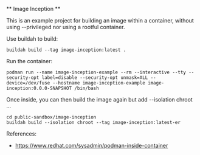 ** Image Inception **

This is an example project for building an image within a container, without using --privileged
nor using a rootful container.

Use buildah to build:

    buildah build --tag image-inception:latest .

Run the container:

    podman run --name image-inception-example --rm --interactive --tty --security-opt label=disable --security-opt unmask=ALL --device=/dev/fuse --hostname image-inception-example image-inception:0.0.0-SNAPSHOT /bin/bash

Once inside, you can then build the image again but add --isolation chroot ...

    cd public-sandbox/image-inception
    buildah build --isolation chroot --tag image-inception:latest-er

References:
- https://www.redhat.com/sysadmin/podman-inside-container
